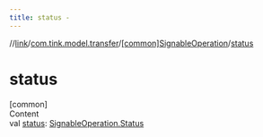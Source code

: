 ```yaml
---
title: status -
---
```

//[link](../../index.md)/[com.tink.model.transfer](../index.md)/[[common]SignableOperation](index.md)/[status](status.md)



# status  
[common]  
Content  
val [status](status.md): [SignableOperation.Status](-status/index.md)  



